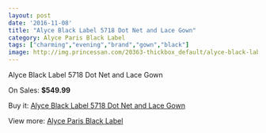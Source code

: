 ```yaml
---
layout: post
date: '2016-11-08'
title: "Alyce Black Label 5718 Dot Net and Lace Gown"
category: Alyce Paris Black Label
tags: ["charming","evening","brand","gown","black"]
image: http://img.princessan.com/20363-thickbox_default/alyce-black-label-5718-dot-net-and-lace-gown.jpg
---
```

Alyce Black Label 5718 Dot Net and Lace Gown

On Sales: **$549.99**
<a href="https://www.princessan.com/en/alyce-paris-black-label/9149-alyce-black-label-5718-dot-net-and-lace-gown.html"><amp-img layout="responsive" width="600" height="600" src="//img.princessan.com/20363-thickbox_default/alyce-black-label-5718-dot-net-and-lace-gown.jpg" alt="Alyce Black Label 5718 Dot Net and Lace Gown 0" /></a>
<a href="https://www.princessan.com/en/alyce-paris-black-label/9149-alyce-black-label-5718-dot-net-and-lace-gown.html"><amp-img layout="responsive" width="600" height="600" src="//img.princessan.com/20364-thickbox_default/alyce-black-label-5718-dot-net-and-lace-gown.jpg" alt="Alyce Black Label 5718 Dot Net and Lace Gown 1" /></a>

Buy it: [Alyce Black Label 5718 Dot Net and Lace Gown](https://www.princessan.com/en/alyce-paris-black-label/9149-alyce-black-label-5718-dot-net-and-lace-gown.html "Alyce Black Label 5718 Dot Net and Lace Gown")

View more: [Alyce Paris Black Label](https://www.princessan.com/en/5-alyce-paris-black-label "Alyce Paris Black Label")